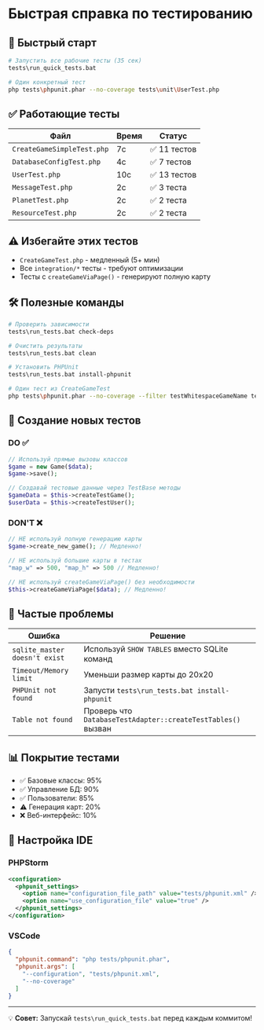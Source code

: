 # Быстрая справка по тестированию

## 🚀 Быстрый старт

```bash
# Запустить все рабочие тесты (35 сек)
tests\run_quick_tests.bat

# Один конкретный тест
php tests\phpunit.phar --no-coverage tests\unit\UserTest.php
```

## ✅ Работающие тесты

| Файл | Время | Статус |
|------|-------|---------|
| `CreateGameSimpleTest.php` | 7с | ✅ 11 тестов |
| `DatabaseConfigTest.php` | 4с | ✅ 7 тестов |
| `UserTest.php` | 10с | ✅ 13 тестов |
| `MessageTest.php` | 2с | ✅ 3 теста |
| `PlanetTest.php` | 2с | ✅ 2 теста |
| `ResourceTest.php` | 2с | ✅ 2 теста |

## ⚠️ Избегайте этих тестов

- `CreateGameTest.php` - медленный (5+ мин)
- Все `integration/*` тесты - требуют оптимизации
- Тесты с `createGameViaPage()` - генерируют полную карту

## 🛠️ Полезные команды

```bash
# Проверить зависимости
tests\run_tests.bat check-deps

# Очистить результаты
tests\run_tests.bat clean

# Установить PHPUnit
tests\run_tests.bat install-phpunit

# Один тест из CreateGameTest
php tests\phpunit.phar --no-coverage --filter testWhitespaceGameName tests\unit\CreateGameTest.php
```

## 📝 Создание новых тестов

### DO ✅
```php
// Используй прямые вызовы классов
$game = new Game($data);
$game->save();

// Создавай тестовые данные через TestBase методы
$gameData = $this->createTestGame();
$userData = $this->createTestUser();
```

### DON'T ❌
```php
// НЕ используй полную генерацию карты
$game->create_new_game(); // Медленно!

// НЕ используй большие карты в тестах
"map_w" => 500, "map_h" => 500 // Медленно!

// НЕ используй createGameViaPage() без необходимости
$this->createGameViaPage($data); // Медленно!
```

## 🐛 Частые проблемы

| Ошибка | Решение |
|---------|---------|
| `sqlite_master doesn't exist` | Используй `SHOW TABLES` вместо SQLite команд |
| `Timeout/Memory limit` | Уменьши размер карты до 20x20 |
| `PHPUnit not found` | Запусти `tests\run_tests.bat install-phpunit` |
| `Table not found` | Проверь что `DatabaseTestAdapter::createTestTables()` вызван |

## 📊 Покрытие тестами

- ✅ Базовые классы: 95%
- ✅ Управление БД: 90% 
- ✅ Пользователи: 85%
- ⚠️ Генерация карт: 20%
- ❌ Веб-интерфейс: 10%

## 🔧 Настройка IDE

### PHPStorm
```xml
<configuration>
  <phpunit_settings>
    <option name="configuration_file_path" value="tests/phpunit.xml" />
    <option name="use_configuration_file" value="true" />
  </phpunit_settings>
</configuration>
```

### VSCode
```json
{
  "phpunit.command": "php tests/phpunit.phar",
  "phpunit.args": [
    "--configuration", "tests/phpunit.xml",
    "--no-coverage"
  ]
}
```

---

💡 **Совет:** Запускай `tests\run_quick_tests.bat` перед каждым коммитом!